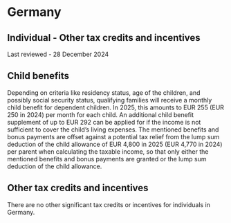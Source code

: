 # Germany
## Individual - Other tax credits and incentives
Last reviewed - 28 December 2024
## Child benefits
Depending on criteria like residency status, age of the children, and possibly social security status, qualifying families will receive a monthly child benefit for dependent children. In 2025, this amounts to EUR 255 (EUR 250 in 2024) per month for each child.
An additional child benefit supplement of up to EUR 292 can be applied for if the income is not sufficient to cover the child’s living expenses.
The mentioned benefits and bonus payments are offset against a potential tax relief from the lump sum deduction of the child allowance of EUR 4,800 in 2025 (EUR 4,770 in 2024) per parent when calculating the taxable income, so that only either the mentioned benefits and bonus payments are granted or the lump sum deduction of the child allowance. 
## Other tax credits and incentives
There are no other significant tax credits or incentives for individuals in Germany.
